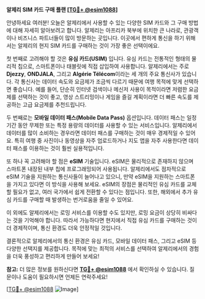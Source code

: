 **알제리 SIM 카드 구매 플랜 [[TG💪+ @esim1088](https://t.me/s/esim1088)]**

안녕하세요 여러분! 오늘은 알제리에서 사용할 수 있는 다양한 SIM 카드와 그 구매 방법에 대해 자세히 알아보려고 합니다. 알제리는 아프리카 북부에 위치한 큰 나라로, 관광객이나 비즈니스 파트너들이 많이 방문하는 곳입니다. 이곳에서 편하게 통신을 하기 위해서는 알제리의 현지 SIM 카드를 구매하는 것이 가장 좋은 선택이에요.

첫 번째로 고려해야 할 것은 **유심 카드(USIM)** 입니다. 유심 카드는 전통적인 형태의 물리적 칩으로, 스마트폰이나 태블릿에 직접 삽입하여 사용합니다. 알제리에서는 주로 **Djezzy**, **ONDJALA**, 그리고 **Algérie Télécom**이라는 세 개의 주요 통신사가 있습니다. 각 통신사는 데이터 속도와 요금제가 조금씩 다르기 때문에 여행 목적에 맞게 선택하면 좋습니다. 예를 들어, 단순히 인터넷 검색이나 메신저 사용이 목적이라면 저렴한 요금제를 선택하는 것이 좋고, 영상 스트리밍이나 게임을 즐길 계획이라면 더 빠른 속도를 제공하는 고급 요금제를 추천드립니다.

두 번째로는 **모바일 데이터 패스(Mobile Data Pass)** 옵션입니다. 데이터 패스는 일정 기간 동안 무제한 또는 특정 용량의 데이터를 사용할 수 있는 서비스입니다. 알제리에서 데이터를 많이 소비하는 경우라면 데이터 패스를 구매하는 것이 매우 경제적일 수 있어요. 특히 여행 중 사진이나 동영상을 자주 업로드하거나 지도 앱을 자주 사용한다면 데이터 패스를 이용하는 것이 훨씬 실용적입니다.

또 하나 꼭 고려해야 할 점은 **eSIM** 기술입니다. eSIM은 물리적으로 존재하지 않으며 스마트폰 내장된 내부 칩에 프로그래밍되어 사용됩니다. 알제리에서도 점차적으로 eSIM 기술을 지원하는 통신사들이 늘어나고 있으니, 만약 eSIM을 지원하는 스마트폰을 가지고 있다면 이 방식을 사용해 보세요. eSIM의 장점은 물리적인 유심 카드를 교체할 필요가 없고, 여러 국가에서 쉽게 전환할 수 있다는 점입니다. 또한, 해외에서 추가 유심 카드를 구매할 때 발생하는 번거로움을 줄일 수 있어요.

이 외에도 알제리에서는 로밍 서비스를 이용할 수도 있지만, 로밍 요금이 상당히 비싸다는 것을 기억해야 합니다. 따라서 가능하다면 현지에서 직접 유심 카드를 구매하는 것이 더 경제적이며, 통신 환경도 더욱 안정적일 것입니다.

결론적으로 알제리에서의 통신 환경은 유심 카드, 모바일 데이터 패스, 그리고 eSIM 등 다양한 선택지를 제공합니다. 목적에 맞는 최적의 서비스를 선택하여 알제리에서의 경험을 더욱 풍성하고 편리하게 만들어 보세요!

**참고:** 더 많은 정보를 원하신다면 **[TG💪+ @esim1088](https://t.me/s/esim1088)** 에서 확인하실 수 있습니다. 질문이나 도움이 필요하시면 언제든 연락주세요! 

[[TG💪+ @esim1088](https://t.me/s/esim1088) ![Image](https://i.postimg.cc/Y0z9fWf4/image.png)]